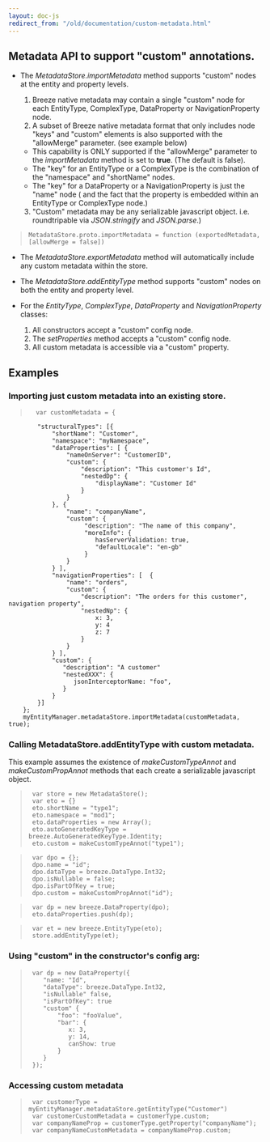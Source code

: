 ```yaml
---
layout: doc-js
redirect_from: "/old/documentation/custom-metadata.html"
---
```


## Metadata API to support "custom" annotations.

   + The *MetadataStore.importMetadata* method supports "custom" nodes at the entity and property levels. 
 
      1. Breeze native metadata may contain a single "custom" node for each EntityType, ComplexType, DataProperty or NavigationProperty node. 
      2. A subset of Breeze native metadata format that only includes node "keys" and "custom" elements is also supported with the "allowMerge" parameter. (see example below)
      	+ This capability is ONLY supported if the "allowMerge" parameter to the *importMetadata* method is set to **true**. (The default is false). 
      	+ The "key" for an EntityType or a ComplexType is the combination of the "namespace" and "shortName" nodes.
		+ The "key" for a DataProperty or a NavigationProperty is just the "name" node ( and the fact that the property is embedded within an EntityType or ComplexType node.)
      3. "Custom" metadata may be any serializable javascript object. i.e. roundtripable via *JSON.stringify* and *JSON.parse*.)


> 	  MetadataStore.proto.importMetadata = function (exportedMetadata, [allowMerge = false])

   + The *MetadataStore.exportMetadata* method will automatically include any custom metadata within the store.
    
   + The *MetadataStore.addEntityType* method supports "custom" nodes on both the entity and property level. 
   
   + For the *EntityType*, *ComplexType*, *DataProperty* and *NavigationProperty* classes:
      1. All constructors accept a "custom" config node. 
      1. The *setProperties* method accepts a "custom" config node.
      1. All custom metadata is accessible via a "custom" property.
            

## Examples

### Importing just custom metadata into an existing store.
       
> 		var customMetadata = {
            "structuralTypes": [{
                "shortName": "Customer",
                "namespace": "myNamespace",
                "dataProperties": [ { 
                    "nameOnServer": "CustomerID",
                    "custom": {                      
                        "description": "This customer's Id", 
                        "nestedDp": { 
                            "displayName": "Customer Id"
                        }
					}
                }, {
                    "name": "companyName",
                    "custom": {
                         "description": "The name of this company",
                         "moreInfo": {
                            hasServerValidation: true,
                            "defaultLocale": "en-gb"
 						 }
                    }
                } ],
                "navigationProperties": [  {
                    "name": "orders",
                    "custom": {
					    "description": "The orders for this customer", navigation property",
                        "nestedNp": {
                            x: 3,
                            y: 4
                            z: 7
                        }						
                    }  
                } ],
                "custom": {               
                   "description": "A customer"
                   "nestedXXX": {
					  jsonInterceptorName: "foo",
                   }
                }
            }]
        };
        myEntityManager.metadataStore.importMetadata(customMetadata, true);

### Calling MetadataStore.addEntityType with custom metadata.

   This example assumes the existence of *makeCustomTypeAnnot* and *makeCustomPropAnnot* methods that each create a serializable javascript object.

>      var store = new MetadataStore();
>      var eto = {}
>      eto.shortName = "type1";
>      eto.namespace = "mod1";
>      eto.dataProperties = new Array();
>      eto.autoGeneratedKeyType = breeze.AutoGeneratedKeyType.Identity;
>      eto.custom = makeCustomTypeAnnot("type1");

>      var dpo = {};
>      dpo.name = "id";
>      dpo.dataType = breeze.DataType.Int32;
>      dpo.isNullable = false;
>      dpo.isPartOfKey = true;
>      dpo.custom = makeCustomPropAnnot("id");

>      var dp = new breeze.DataProperty(dpo);
>      eto.dataProperties.push(dp);           

>      var et = new breeze.EntityType(eto);
>      store.addEntityType(et);

### Using "custom" in the constructor's config arg: 

>      var dp = new DataProperty({
>         "name: "Id",
>         "dataType": breeze.DataType.Int32,
>         "isNullable" false,
>         "isPartOfKey": true
>         "custom" {
>             "foo": "fooValue", 		             
>             "bar": {
>                x: 3,
>                y: 14,
>                canShow: true
>             }  
>         }
>      });

### Accessing custom metadata

>      var customerType = myEntityManager.metadataStore.getEntityType("Customer")
>      var customerCustomMetadata = customerType.custom;
>      var companyNameProp = customerType.getProperty("companyName");
>      var companyNameCustomMetadata = companyNameProp.custom;



   